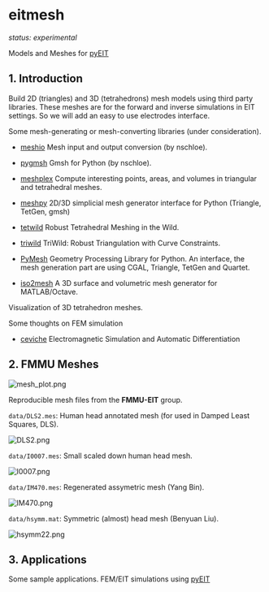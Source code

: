 # eitmesh

*status: experimental*

Models and Meshes for [pyEIT](https://github.com/liubenyuan/pyEIT)

## 1. Introduction

Build 2D (triangles) and 3D (tetrahedrons) mesh models using third party libraries.
These meshes are for the forward and inverse simulations in EIT settings.
So we will add an easy to use electrodes interface.

Some mesh-generating or mesh-converting libraries (under consideration).
  
  - [meshio](https://github.com/nschloe/meshio) Mesh input and output conversion (by nschloe).
  - [pygmsh](https://github.com/nschloe/pygmsh) Gmsh for Python (by nschloe).
  - [meshplex](https://github.com/nschloe/meshplex) Compute interesting points, areas, and volumes in triangular and tetrahedral meshes.

  - [meshpy](https://github.com/inducer/meshpy) 2D/3D simplicial mesh generator interface for Python (Triangle, TetGen, gmsh)
  - [tetwild](https://github.com/Yixin-Hu/TetWild) Robust Tetrahedral Meshing in the Wild.
  - [triwild](https://github.com/wildmeshing/TriWild) TriWild: Robust Triangulation with Curve Constraints.
  - [PyMesh](https://github.com/PyMesh/PyMesh) Geometry Processing Library for Python. An interface, the mesh generation part are using CGAL, Triangle, TetGen and Quartet.

  - [iso2mesh](https://github.com/fangq/iso2mesh) A 3D surface and volumetric mesh generator for MATLAB/Octave.

Visualization of 3D tetrahedron meshes.

Some thoughts on FEM simulation
  
  - [ceviche](https://github.com/fancompute/ceviche) Electromagnetic Simulation and Automatic Differentiation

## 2. FMMU Meshes

![mesh_plot.png](https://raw.githubusercontent.com/liubenyuan/eitmesh/master/doc/images/mesh_plot.png)

Reproducible mesh files from the **FMMU-EIT** group.

`data/DLS2.mes`: Human head annotated mesh (for used in Damped Least Squares, DLS).

![DLS2.png](https://raw.githubusercontent.com/liubenyuan/eitmesh/master/doc/images/DLS2.png)

`data/I0007.mes`: Small scaled down human head mesh.

![I0007.png](https://raw.githubusercontent.com/liubenyuan/eitmesh/master/doc/images/I0007.png)

`data/IM470.mes`: Regenerated assymetric mesh (Yang Bin).

![IM470.png](https://raw.githubusercontent.com/liubenyuan/eitmesh/master/doc/images/IM470.png)

`data/hsymm.mat`: Symmetric (almost) head mesh (Benyuan Liu).

![hsymm22.png](https://raw.githubusercontent.com/liubenyuan/eitmesh/master/doc/images/hsymm22.png)


## 3. Applications

Some sample applications. FEM/EIT simulations using [pyEIT](https://github.com/liubenyuan/pyEIT)


